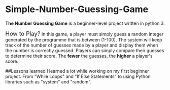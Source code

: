 # Simple-Number-Guessing-Game
**The Number Guessing Game** is a beginner-level project written in python 3.

<font size="4"> How to Play?</font> 
In this game, a player must simply guess a random integer generated by the programme that is between (1-100). The system will keep track of the number of guesses made by a player and display them when the number is correctly guessed. Players can simply compare their guesses to determine their score. The **fewer** the guesses, the **higher** a player's score.

##Lessons learned
I learned a lot while working on my first beginner project. From "While Loops" and "If Else Statements" to using Python libraries such as "system" and "random".
